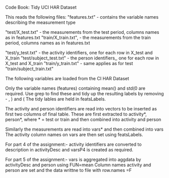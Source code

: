 Code Book: Tidy UCI HAR Dataset

This reads the following files:
"features.txt" 		- contains the variable names describing the measurement type

"test/X_test.txt"	- the measurements from the test period, columns names as in features.txt
"train/X_train.txt",	- the measurements from the train period, columns names as in features.txt

"test/y_test.txt"	- the activity identifiers, one for each row in X_test and X_train
"test/subject_test.txt"	- the person identifiers,, one for each row in X_test and X_train
"train/y_train.txt"	- same applies as for test
"train/subject_train.txt"

The following variables are loaded from the CI HAR Dataset

Only the variable names (features) containing mean() and std(0 are required.
Use grep to find these and tidy up the resulting labels by removing - , ) and (
The tidy lables are held in featsLabels.

The activity and person identifiers are read into vectors to be inserted as first two columns of final table. 
These are first extracted to activity*, person*, where * = test or train and then combined into
activity and person

Similarly the measurements are read into vars* and then combined into vars
The activity column names on vars are then set using featsLabels. 

For part 4 of the assignment:-
activity identifiers are converted to description in activityDesc and varsP4 is created as required.


For part 5 of the assignment:-
vars is aggregated into aggdata by activityDesc and person using FUN=mean
Column names activity and person are set and the data writtne to file with row.names =F

